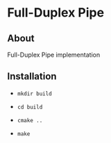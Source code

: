 # Full-Duplex Pipe

## About

Full-Duplex Pipe implementation

## Installation

- `mkdir build`

- `cd build`

- `cmake ..`

- `make`


